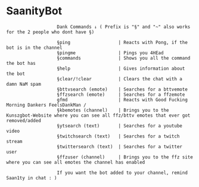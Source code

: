 # SaanityBot

                       Dank Commands ↓ ( Prefix is "§" and "~" also works for the 2 people who dont have §)
              
                       §ping                  | Reacts with Pong, if the bot is in the channel
                       §pingme                | Pings you 4HEad
                       §commands              | Shows you all the command the bot has
                       §help                  | Gives information about the bot
                       §clear/!clear          | Clears the chat with a damn NaM spam
                       §bttvsearch (emote)    | Searches for a bttvemote
                       §ffzsearch (emote)     | Searches for a ffzemote
                       gfmd                   | Reacts with Good Fucking Morning Dankers FeelsDankMan / 
                       §kbemotes (channel)    | Brings you to the Kunszgbot-Website where you can see all ffz/bttv emotes that ever got removed/added
                       §ytsearch (text)       | Searches for a youtube video
                       §twitchsearch (text)   | Searches for a twitch stream
                       §twittersearch (text)  | Searches for a twitter user
                       §ffzuser (channel)     | Brings you to the ffz site where you can see all emotes the channel has enabled 
                       
                       If you want the bot added to your channel, remind Saan1ty in chat : ) 

